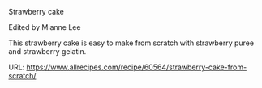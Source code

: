 Strawberry cake

Edited by Mianne Lee

This strawberry cake is easy to make from scratch with strawberry puree and strawberry gelatin.

URL: https://www.allrecipes.com/recipe/60564/strawberry-cake-from-scratch/